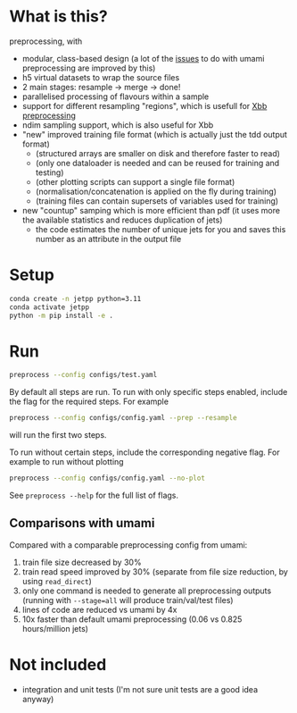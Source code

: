 # What is this?

preprocessing, with

- modular, class-based design (a lot of the [issues](https://gitlab.cern.ch/atlas-flavor-tagging-tools/algorithms/umami/-/issues/?label_name%5B%5D=Preprocessing) to do with umami preprocessing are improved by this)
- h5 virtual datasets to wrap the source files
- 2 main stages: resample -> merge -> done!
- parallelised processing of flavours within a sample
- support for different resampling "regions", which is usefull for [Xbb preprocessing](https://gitlab.cern.ch/atlas-flavor-tagging-tools/algorithms/umami/-/issues/225)
- ndim sampling support, which is also useful for Xbb
- "new" improved training file format (which is actually just the tdd output format)
    - (structured arrays are smaller on disk and therefore faster to read)
    - (only one dataloader is needed and can be reused for training and testing)
    - (other plotting scripts can support a single file format)
    - (normalisation/concatenation is applied on the fly during training)
    - (training files can contain supersets of variables used for training)
- new "countup" samping which is more efficient than pdf (it uses more the available statistics and reduces duplication of jets)
    - the code estimates the number of unique jets for you and saves this number as an attribute in the output file


# Setup

```bash
conda create -n jetpp python=3.11
conda activate jetpp
python -m pip install -e .
```

# Run

```bash
preprocess --config configs/test.yaml
```

By default all steps are run.
To run with only specific steps enabled, include the flag for the required steps.
For example

```bash
preprocess --config configs/config.yaml --prep --resample
```

will run the first two steps.

To run without certain steps, include the corresponding negative flag.
For example to run without plotting

```bash
preprocess --config configs/config.yaml --no-plot
```


See `preprocess --help` for the full list of flags.


## Comparisons with umami

Compared with a comparable preprocessing config from umami:

1. train file size decreased by 30%
2. train read speed improved by 30% (separate from file size reduction, by using `read_direct`)
3. only one command is needed to generate all preprocessing outputs (running with `--stage=all` will produce train/val/test files)
4. lines of code are reduced vs umami by 4x
5. 10x faster than default umami preprocessing (0.06 vs 0.825 hours/million jets)


# Not included
- integration and unit tests (I'm not sure unit tests are a good idea anyway)

